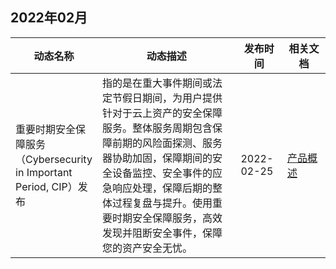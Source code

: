 ## 2022年02月
<table>
<thead>
<tr>
<th width="20%">动态名称</th>
<th width="50%">动态描述</th>
<th width="15%">发布时间</th>
<th width="15%">相关文档</th>
</tr>
</thead>
<tbody>
<tr>
<td>重要时期安全保障服务（Cybersecurity in Important Period, CIP）发布</td>
<td>指的是在重大事件期间或法定节假日期间，为用户提供针对于云上资产的安全保障服务。整体服务周期包含保障前期的风险面探测、服务器协助加固，保障期间的安全设备监控、安全事件的应急响应处理，保障后期的整体过程复盘与提升。使用重要时期安全保障服务，高效发现并阻断安全事件，保障您的资产安全无忧。</td>
<td> 2022-02-25</td>
<td><a href="https://cloud.tencent.com/document/product/1562/70227">产品概述</a></td>
</td>
</tr>
</tbody></table>
